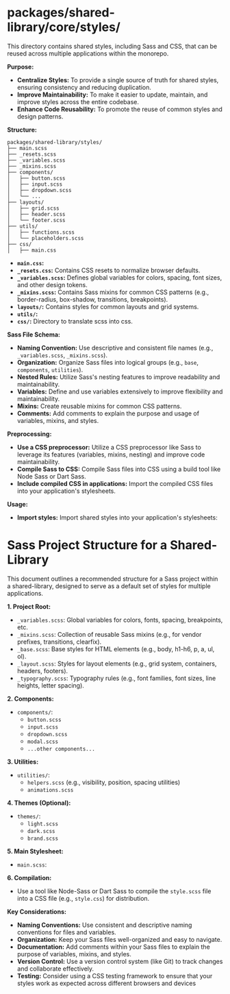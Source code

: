 # packages/shared-library/core/styles/

This directory contains shared styles, including Sass and CSS, that can be reused across multiple applications within the monorepo.

**Purpose:**

* **Centralize Styles:** To provide a single source of truth for shared styles, ensuring consistency and reducing duplication.
* **Improve Maintainability:** To make it easier to update, maintain, and improve styles across the entire codebase.
* **Enhance Code Reusability:** To promote the reuse of common styles and design patterns.

**Structure:**

```
packages/shared-library/styles/
├── main.scss
├── _resets.scss
├── _variables.scss
├── _mixins.scss
├── components/
│   ├── button.scss
│   ├── input.scss
│   ├── dropdown.scss
│   └── ... 
├── layouts/
│   ├── grid.scss
│   ├── header.scss
│   └── footer.scss
├── utils/
│   ├── functions.scss
│   └── placeholders.scss
├── css/
│   ├── main.css
```

* **`main.css`:** 
* **`_resets.css`:** Contains CSS resets to normalize browser defaults.
* **`_variables.scss`:** Defines global variables for colors, spacing, font sizes, and other design tokens.
* **`_mixins.scss`:** Contains Sass mixins for common CSS patterns (e.g., border-radius, box-shadow, transitions, breakpoints).
* **`layouts/`:** Contains styles for common layouts and grid systems.
* **`utils/`:** 
* **`css/`:** Directory to translate scss into css. 


**Sass File Schema:**

* **Naming Convention:** Use descriptive and consistent file names (e.g., `_variables.scss`, `_mixins.scss`).
* **Organization:** Organize Sass files into logical groups (e.g., `base`, `components`, `utilities`).
* **Nested Rules:** Utilize Sass's nesting features to improve readability and maintainability.
* **Variables:** Define and use variables extensively to improve flexibility and maintainability.
* **Mixins:** Create reusable mixins for common CSS patterns.
* **Comments:** Add comments to explain the purpose and usage of variables, mixins, and styles.

**Preprocessing:**

* **Use a CSS preprocessor:** Utilize a CSS preprocessor like Sass to leverage its features (variables, mixins, nesting) and improve code maintainability.
* **Compile Sass to CSS:** Compile Sass files into CSS using a build tool like Node Sass or Dart Sass.
* **Include compiled CSS in applications:** Import the compiled CSS files into your application's stylesheets.

**Usage:**

* **Import styles:** Import shared styles into your application's stylesheets:

# Sass Project Structure for a Shared-Library

This document outlines a recommended structure for a Sass project within a shared-library, designed to serve as a default set of styles for multiple applications.

**1. Project Root:**

*   `_variables.scss`: Global variables for colors, fonts, spacing, breakpoints, etc.
*   `_mixins.scss`: Collection of reusable Sass mixins (e.g., for vendor prefixes, transitions, clearfix).
*   `_base.scss`: Base styles for HTML elements (e.g., body, h1-h6, p, a, ul, ol).
*   `_layout.scss`: Styles for layout elements (e.g., grid system, containers, headers, footers).
*   `_typography.scss`: Typography rules (e.g., font families, font sizes, line heights, letter spacing).

**2. Components:**

*   `components/`: 
    *   `button.scss`
    *   `input.scss`
    *   `dropdown.scss`
    *   `modal.scss`
    *   `...other components...`

**3. Utilities:**

*   `utilities/`:
    *   `helpers.scss` (e.g., visibility, position, spacing utilities)
    *   `animations.scss`

**4. Themes (Optional):**

*   `themes/`:
    *   `light.scss`
    *   `dark.scss`
    *   `brand.scss`

**5. Main Stylesheet:**

*   `main.scss`:

**6. Compilation:**

*   Use a tool like Node-Sass or Dart Sass to compile the `style.scss` file into a CSS file (e.g., `style.css`) for distribution.

**Key Considerations:**

*   **Naming Conventions:** Use consistent and descriptive naming conventions for files and variables.
*   **Organization:** Keep your Sass files well-organized and easy to navigate.
*   **Documentation:** Add comments within your Sass files to explain the purpose of variables, mixins, and styles.
*   **Version Control:** Use a version control system (like Git) to track changes and collaborate effectively.
*   **Testing:** Consider using a CSS testing framework to ensure that your styles work as expected across different browsers and devices